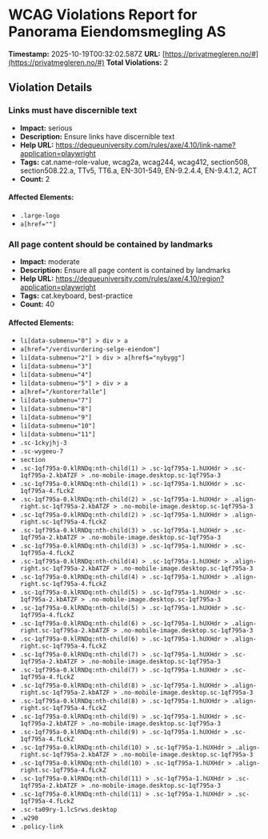 # WCAG Violations Report for Panorama Eiendomsmegling AS

**Timestamp:** 2025-10-19T00:32:02.587Z
**URL:** [https://privatmegleren.no/#](https://privatmegleren.no/#)
**Total Violations:** 2

## Violation Details

### Links must have discernible text

- **Impact:** serious
- **Description:** Ensure links have discernible text
- **Help URL:** https://dequeuniversity.com/rules/axe/4.10/link-name?application=playwright
- **Tags:** cat.name-role-value, wcag2a, wcag244, wcag412, section508, section508.22.a, TTv5, TT6.a, EN-301-549, EN-9.2.4.4, EN-9.4.1.2, ACT
- **Count:** 2

#### Affected Elements:

- `.large-logo`
- `a[href=""]`

### All page content should be contained by landmarks

- **Impact:** moderate
- **Description:** Ensure all page content is contained by landmarks
- **Help URL:** https://dequeuniversity.com/rules/axe/4.10/region?application=playwright
- **Tags:** cat.keyboard, best-practice
- **Count:** 40

#### Affected Elements:

- `li[data-submenu="0"] > div > a`
- `a[href="/verdivurdering-selge-eiendom"]`
- `li[data-submenu="2"] > div > a[href$="nybygg"]`
- `li[data-submenu="3"]`
- `li[data-submenu="4"]`
- `li[data-submenu="5"] > div > a`
- `a[href="/kontorer?alle"]`
- `li[data-submenu="7"]`
- `li[data-submenu="8"]`
- `li[data-submenu="9"]`
- `li[data-submenu="10"]`
- `li[data-submenu="11"]`
- `.sc-1ckyjhj-3`
- `.sc-wygeeu-7`
- `section`
- `.sc-1qf795a-0.klRNDq:nth-child(1) > .sc-1qf795a-1.hUXHdr > .sc-1qf795a-2.kbATZF > .no-mobile-image.desktop.sc-1qf795a-3`
- `.sc-1qf795a-0.klRNDq:nth-child(1) > .sc-1qf795a-1.hUXHdr > .sc-1qf795a-4.fLckZ`
- `.sc-1qf795a-0.klRNDq:nth-child(2) > .sc-1qf795a-1.hUXHdr > .align-right.sc-1qf795a-2.kbATZF > .no-mobile-image.desktop.sc-1qf795a-3`
- `.sc-1qf795a-0.klRNDq:nth-child(2) > .sc-1qf795a-1.hUXHdr > .align-right.sc-1qf795a-4.fLckZ`
- `.sc-1qf795a-0.klRNDq:nth-child(3) > .sc-1qf795a-1.hUXHdr > .sc-1qf795a-2.kbATZF > .no-mobile-image.desktop.sc-1qf795a-3`
- `.sc-1qf795a-0.klRNDq:nth-child(3) > .sc-1qf795a-1.hUXHdr > .sc-1qf795a-4.fLckZ`
- `.sc-1qf795a-0.klRNDq:nth-child(4) > .sc-1qf795a-1.hUXHdr > .align-right.sc-1qf795a-2.kbATZF > .no-mobile-image.desktop.sc-1qf795a-3`
- `.sc-1qf795a-0.klRNDq:nth-child(4) > .sc-1qf795a-1.hUXHdr > .align-right.sc-1qf795a-4.fLckZ`
- `.sc-1qf795a-0.klRNDq:nth-child(5) > .sc-1qf795a-1.hUXHdr > .sc-1qf795a-2.kbATZF > .no-mobile-image.desktop.sc-1qf795a-3`
- `.sc-1qf795a-0.klRNDq:nth-child(5) > .sc-1qf795a-1.hUXHdr > .sc-1qf795a-4.fLckZ`
- `.sc-1qf795a-0.klRNDq:nth-child(6) > .sc-1qf795a-1.hUXHdr > .align-right.sc-1qf795a-2.kbATZF > .no-mobile-image.desktop.sc-1qf795a-3`
- `.sc-1qf795a-0.klRNDq:nth-child(6) > .sc-1qf795a-1.hUXHdr > .align-right.sc-1qf795a-4.fLckZ`
- `.sc-1qf795a-0.klRNDq:nth-child(7) > .sc-1qf795a-1.hUXHdr > .sc-1qf795a-2.kbATZF > .no-mobile-image.desktop.sc-1qf795a-3`
- `.sc-1qf795a-0.klRNDq:nth-child(7) > .sc-1qf795a-1.hUXHdr > .sc-1qf795a-4.fLckZ`
- `.sc-1qf795a-0.klRNDq:nth-child(8) > .sc-1qf795a-1.hUXHdr > .align-right.sc-1qf795a-2.kbATZF > .no-mobile-image.desktop.sc-1qf795a-3`
- `.sc-1qf795a-0.klRNDq:nth-child(8) > .sc-1qf795a-1.hUXHdr > .align-right.sc-1qf795a-4.fLckZ`
- `.sc-1qf795a-0.klRNDq:nth-child(9) > .sc-1qf795a-1.hUXHdr > .sc-1qf795a-2.kbATZF > .no-mobile-image.desktop.sc-1qf795a-3`
- `.sc-1qf795a-0.klRNDq:nth-child(9) > .sc-1qf795a-1.hUXHdr > .sc-1qf795a-4.fLckZ`
- `.sc-1qf795a-0.klRNDq:nth-child(10) > .sc-1qf795a-1.hUXHdr > .align-right.sc-1qf795a-2.kbATZF > .no-mobile-image.desktop.sc-1qf795a-3`
- `.sc-1qf795a-0.klRNDq:nth-child(10) > .sc-1qf795a-1.hUXHdr > .align-right.sc-1qf795a-4.fLckZ`
- `.sc-1qf795a-0.klRNDq:nth-child(11) > .sc-1qf795a-1.hUXHdr > .sc-1qf795a-2.kbATZF > .no-mobile-image.desktop.sc-1qf795a-3`
- `.sc-1qf795a-0.klRNDq:nth-child(11) > .sc-1qf795a-1.hUXHdr > .sc-1qf795a-4.fLckZ`
- `.sc-ta09ry-1.lcSrws.desktop`
- `.w290`
- `.policy-link`
